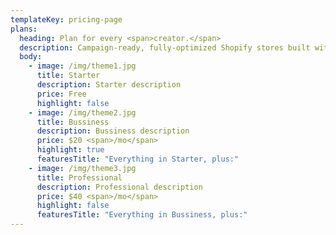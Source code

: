 ```yaml
---
templateKey: pricing-page
plans:
  heading: Plan for every <span>creator.</span>
  description: Campaign-ready, fully-optimized Shopify stores built with half the time and zero the code.
  body:
    - image: /img/theme1.jpg
      title: Starter
      description: Starter description
      price: Free
      highlight: false
    - image: /img/theme2.jpg
      title: Bussiness
      description: Bussiness description
      price: $20 <span>/mo</span>
      highlight: true
      featuresTitle: "Everything in Starter, plus:"
    - image: /img/theme3.jpg
      title: Professional
      description: Professional description
      price: $40 <span>/mo</span>
      highlight: false
      featuresTitle: "Everything in Bussiness, plus:"
---
```

